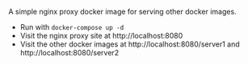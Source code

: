 A simple nginx proxy docker image for serving other docker images. 

- Run with `docker-compose up -d`
- Visit the nginx proxy site at http://localhost:8080
- Visit the other docker images at http://localhost:8080/server1 and http://localhost:8080/server2

